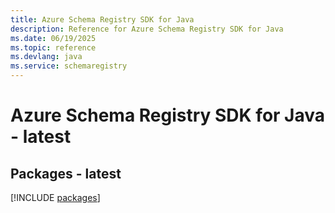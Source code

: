 ```yaml
---
title: Azure Schema Registry SDK for Java
description: Reference for Azure Schema Registry SDK for Java
ms.date: 06/19/2025
ms.topic: reference
ms.devlang: java
ms.service: schemaregistry
---
```

# Azure Schema Registry SDK for Java - latest
## Packages - latest
[!INCLUDE [packages](schema-registry-index.md)]